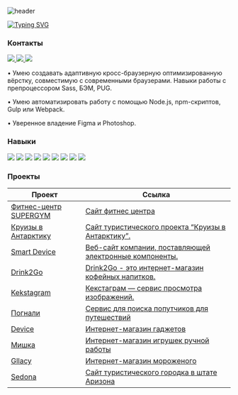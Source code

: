 ![header](https://capsule-render.vercel.app/api?type=waving&color=gradient&height=200&section=header&text=Лютомская%20Анна%20Алексеевна&animation=fadeIn&fontColor=7398F7FF&stroke=000000&fontSize=50)

[![Typing SVG](https://readme-typing-svg.herokuapp.com?font=Fira+Code&pause=1000&color=7398F7&width=435&lines=%D0%9D%D0%B0%D1%87%D0%B8%D0%BD%D0%B0%D1%8E%D1%89%D0%B8%D0%B9+%D1%84%D1%80%D0%BE%D0%BD%D1%82%D0%B5%D0%BD%D0%B4-%D1%80%D0%B0%D0%B7%D1%80%D0%B0%D0%B1%D0%BE%D1%82%D1%87%D0%B8%D0%BA)](https://git.io/typing-svg)

### Контакты
<a href="https://github.com/lutomskaya">
<img src="https://img.shields.io/badge/github%20-%23121011.svg?&style=for-the-badge&logo=github&logoColor=white"/>
</a>
<a href="mailto:lutomskaya@gmail.com">
<img src="https://img.shields.io/badge/Gmail-D14836?style=for-the-badge&logo=gmail&logoColor=white">
</a>
<a href="https://t.me/lutomskaya">
<img src="https://img.shields.io/badge/Telegram-2CA5E0?style=for-the-badge&logo=telegram&logoColor=white">
</a>
<p></p>
<p>
•	Умею создавать адаптивную кросс-браузерную оптимизированную вёрстку, совместимую с современными браузерами. Навыки работы с препроцессором Sass, БЭМ, PUG. 
</p>
<p>
•	Умею автоматизировать работу с помощью Node.js, npm-скриптов, Gulp или Webрасk. 
</p>
<p>
•	Уверенное владение Figma и Photoshop. 
</p>


### Навыки

<p align="left">
<img src="https://img.shields.io/badge/html5%20-%23E34F26.svg?&style=for-the-badge&logo=html5&logoColor=white"/>
<img src="https://img.shields.io/badge/css3%20-%231572B6.svg?&style=for-the-badge&logo=css3&logoColor=white"/>
<img src="https://img.shields.io/badge/javascript%20-%23323330.svg?&style=for-the-badge&logo=javascript&logoColor=%23F7DF1E"/>
<img src="https://img.shields.io/badge/SASS%20-hotpink.svg?&style=for-the-badge&logo=SASS&logoColor=white"/>
<img src="https://img.shields.io/badge/Pug-FFF?style=for-the-badge&logo=pug&logoColor=A86454">
<img src="https://img.shields.io/badge/git%20-%23F05033.svg?&style=for-the-badge&logo=git&logoColor=white"/>
<img src="https://img.shields.io/badge/GULP-%23CF4647.svg?style=for-the-badge&logo=gulp&logoColor=white">
<img src="https://img.shields.io/badge/figma%20-%23F24E1E.svg?&style=for-the-badge&logo=figma&logoColor=white"/>
<img src="https://img.shields.io/badge/adobe%20photoshop%20-%2331A8FF.svg?&style=for-the-badge&logo=adobe%20photoshop&logoColor=white"/> 
</p>

### Проекты

| Проект | Ссылка | 
|---|---|
| <a href="https://github.com/lutomskaya/fitness-center"> Фитнес-центр SUPERGYM </a> |<a href="https://lutomskaya.github.io/fitness-center/">Сайт фитнес центра</a>|
| <a href="https://github.com/lutomskaya/Cruise-to-Antarctica"> Круизы в Антарктику </a> |<a href="https://lutomskaya.github.io/Cruise-to-Antarctica/">Сайт туристического проекта “Круизы в Антарктику”.</a>|
| <a href="https://github.com/lutomskaya/Smart-Device"> Smart Device </a> |<a href="https://lutomskaya.github.io/Smart-Device/">Веб-сайт компании, поставляющей электронные компоненты.</a>|
| <a href="https://github.com/lutomskaya/Drink2Go"> Drink2Go </a> |<a href="https://lutomskaya.github.io/Drink2Go/">Drink2Go - это интернет-магазин кофейных напитков.</a>|
| <a href="https://github.com/lutomskaya/kekstagram"> Kekstagram </a> |<a href="https://lutomskaya.github.io/kekstagram/">Кекстаграм — сервис просмотра изображений.</a>|
| <a href="https://github.com/lutomskaya/pognali"> Погнали </a> |<a href="https://lutomskaya.github.io/pognali/">Сервис для поиска попутчиков для путешествий</a>||
| <a href="https://github.com/lutomskaya/device"> Device </a> |<a href="https://lutomskaya.github.io/device//">Интернет-магазин гаджетов</a>|
| <a href="https://github.com/lutomskaya/mishka"> Мишка </a> |<a href="https://lutomskaya.github.io/mishka/">Интернет-магазин игрушек ручной работы</a>|
| <a href="https://github.com/lutomskaya/gllacy"> Gllacy </a> |<a href="https://lutomskaya.github.io/gllacy/">Интернет-магазин мороженого</a>|
| <a href="https://github.com/lutomskaya/sedona"> Sedona </a> |<a href="https://lutomskaya.github.io/sedona//">Сайт туристического городка в штате Аризона</a>|


